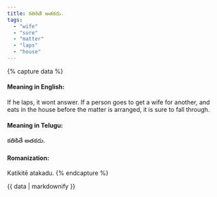 ```yaml
---
title: కతికితే అతకదు.
tags:
  - "wife"
  - "sure"
  - "matter"
  - "laps"
  - "house"
---
```


{% capture data %}
#### Meaning in English:
If he laps, it wont answer.
If a person goes to get a wife for another, and eats in the house before the matter is arranged, it is sure to fall through.

#### Meaning in Telugu:
కతికితే అతకదు.

#### Romanization:
Katikitē atakadu.
{% endcapture %}

{{ data | markdownify }}

